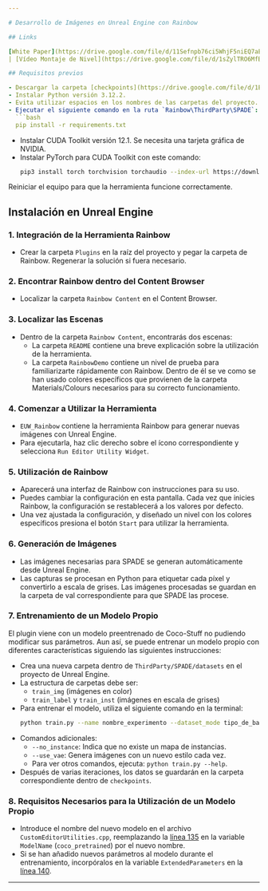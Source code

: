 ```yaml
---

# Desarrollo de Imágenes en Unreal Engine con Rainbow

## Links

[White Paper](https://drive.google.com/file/d/11Sefnpb76ci5WhjF5niEQ7aENXRuNTnA/view?usp=sharing)
| [Vídeo Montaje de Nivel](https://drive.google.com/file/d/1sZylTRO6MfBr9T1_1lcPJihAl051Yr-c/view?usp=sharing)

## Requisitos previos

- Descargar la carpeta [checkpoints](https://drive.google.com/file/d/1EexTB_Ptul2WW0sg5_TOLgo4_96httSF/view?usp=drive_link), descomprimirla y colocarla en la ruta `Rainbow\ThirdParty\SPADE`
- Instalar Python versión 3.12.2.
- Evita utilizar espacios en los nombres de las carpetas del proyecto.
- Ejecutar el siguiente comando en la ruta `Rainbow\ThirdParty\SPADE`:
  ```bash
  pip install -r requirements.txt
  ```
- Instalar CUDA Toolkit versión 12.1. Se necesita una tarjeta gráfica de NVIDIA.
- Instalar PyTorch para CUDA Toolkit con este comando:
  ```bash
  pip3 install torch torchvision torchaudio --index-url https://download.pytorch.org/whl/cu121
  ```
Reiniciar el equipo para que la herramienta funcione correctamente.

## Instalación en Unreal Engine

### 1. Integración de la Herramienta Rainbow

- Crear la carpeta `Plugins` en la raíz del proyecto y pegar la carpeta de Rainbow. Regenerar la solución si fuera necesario.

### 2. Encontrar Rainbow dentro del Content Browser

- Localizar la carpeta `Rainbow Content` en el Content Browser.

### 3. Localizar las Escenas

- Dentro de la carpeta `Rainbow Content`, encontrarás dos escenas:
  - La carpeta `README` contiene una breve explicación sobre la utilización de la herramienta.
  - La carpeta `RainbowDemo` contiene un nivel de prueba para familiarizarte rápidamente con Rainbow. Dentro de él se ve como se han usado colores específicos que provienen de la carpeta Materials/Colours necesarios para su correcto funcionamiento.

### 4. Comenzar a Utilizar la Herramienta

- `EUW_Rainbow` contiene la herramienta Rainbow para generar nuevas imágenes con Unreal Engine.
- Para ejecutarla, haz clic derecho sobre el ícono correspondiente y selecciona `Run Editor Utility Widget`.

### 5. Utilización de Rainbow

- Aparecerá una interfaz de Rainbow con instrucciones para su uso.
- Puedes cambiar la configuración en esta pantalla. Cada vez que inicies Rainbow, la configuración se restablecerá a los valores por defecto.
- Una vez ajustada la configuración, y diseñado un nivel con los colores específicos presiona el botón `Start` para utilizar la herramienta.

### 6. Generación de Imágenes

- Las imágenes necesarias para SPADE se generan automáticamente desde Unreal Engine.
- Las capturas se procesan en Python para etiquetar cada píxel y convertirlo a escala de grises. Las imágenes procesadas se guardan en la carpeta de val correspondiente para que SPADE las procese.

### 7. Entrenamiento de un Modelo Propio
El plugin viene con un modelo preentrenado de Coco-Stuff no pudiendo modificar sus parámetros. Aun así, se puede entrenar un modelo propio con diferentes características siguiendo las siguientes instrucciones:
- Crea una nueva carpeta dentro de `ThirdParty/SPADE/datasets` en el proyecto de Unreal Engine.
- La estructura de carpetas debe ser:
  - `train_img` (imágenes en color)
  - `train_label` y `train_inst` (imágenes en escala de grises)
- Para entrenar el modelo, utiliza el siguiente comando en la terminal:
  ```bash
  python train.py --name nombre_experimento --dataset_mode tipo_de_base_de_datos --dataroot datasets/nombre_carpeta_imagenes
  ```
- Comandos adicionales:
  - `--no_instance`: Indica que no existe un mapa de instancias.
  - `--use_vae`: Genera imágenes con un nuevo estilo cada vez.
  - Para ver otros comandos, ejecuta: `python train.py --help`.
- Después de varias iteraciones, los datos se guardarán en la carpeta correspondiente dentro de `checkpoints`.

### 8. Requisitos Necesarios para la Utilización de un Modelo Propio

- Introduce el nombre del nuevo modelo en el archivo `CustomEditorUtilities.cpp`, reemplazando la [línea 135](https://github.com/barreirodev/KAIrosPlugin/blob/main/kAIros/Source/kAIrosEditor/Private/CustomEditorUtilities.cpp#L135) en la variable `ModelName` (`coco_pretrained`) por el nuevo nombre.
- Si se han añadido nuevos parámetros al modelo durante el entrenamiento, incorpóralos en la variable `ExtendedParameters` en la [línea 140](https://github.com/barreirodev/KAIrosPlugin/blob/main/kAIros/Source/kAIrosEditor/Private/CustomEditorUtilities.cpp#L140).
  
--- 
```

